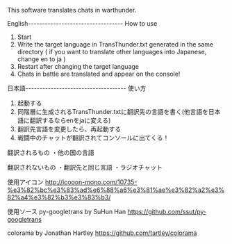 This software translates chats in warthunder.


English----------------------------------
How to use
1. Start
2. Write the target language in TransThunder.txt generated in the same directory ( if you want to translate other languages into Japanese, change en to ja )
3. Restart after changing the target language
4. Chats in battle are translated and appear on the console!


日本語------------------------------------
使い方
1. 起動する
2. 同階層に生成されるTransThunder.txtに翻訳先の言語を書く(他言語を日本語に翻訳するならenをjaに変える)
3. 翻訳先言語を変更したら、再起動する
4. 戦闘中のチャットが翻訳されてコンソールに出てくる！

翻訳されるもの
・他の国の言語

翻訳されないもの
・翻訳先と同じ言語
・ラジオチャット

使用アイコン
http://icooon-mono.com/10735-%e3%82%bc%e3%83%ad%e6%88%a6%e3%81%ae%e3%82%a2%e3%82%a4%e3%82%b3%e3%83%b3/

使用ソース
py-googletrans by SuHun Han
https://github.com/ssut/py-googletrans

colorama by Jonathan Hartley
https://github.com/tartley/colorama